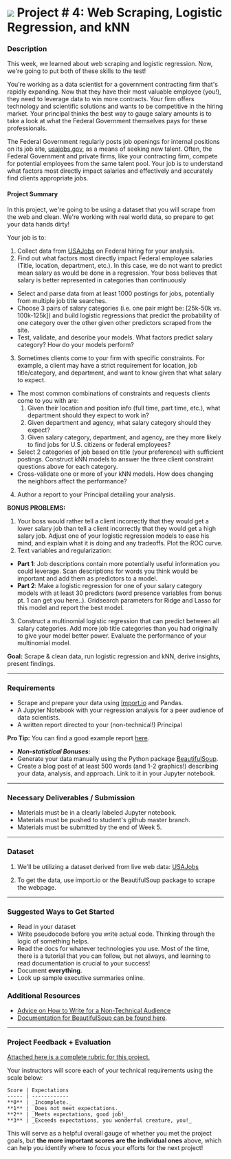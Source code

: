
# ![](https://ga-dash.s3.amazonaws.com/production/assets/logo-9f88ae6c9c3871690e33280fcf557f33.png) Project # 4: Web Scraping, Logistic Regression, and kNN

### Description

This week, we learned about web scraping and logistic regression. Now, we're going to put both of these skills to the test!

You're working as a data scientist for a government contracting firm that's rapidly expanding. Now that they have their most valuable employee (you!), they need to leverage data to win more contracts. Your firm offers technology and scientific solutions and wants to be competitive in the hiring market. Your principal thinks the best way to gauge salary amounts is to take a look at what the Federal Government themselves pays for these professionals.

The Federal Government regularly posts job openings for internal positions on its job site, [usajobs.gov](https://www.usajobs.gov), as a means of seeking new talent. Often, the Federal Government and private firms, like your contracting firm, compete for potential employees from the same talent pool. Your job is to understand what factors most directly impact salaries and effectively and accurately find clients appropriate jobs.

#### Project Summary

In this project, we're going to be using a dataset that you will scrape from the web and clean. We're working with real world data, so prepare to get your data hands dirty!

Your job is to:

1. Collect data from [USAJobs](http://www.usajobs.gov) on Federal hiring for your analysis.
2. Find out what factors most directly impact Federal employee salaries (Title, location, department, etc.). In this case, we do not want to predict mean salary as would be done in a regression. Your boss believes that salary is better represented in categories than continuously
  - Select and parse data from at least 1000 postings for jobs, potentially from multiple job title searches.
  - Choose 3 pairs of salary categories (i.e. one pair might be: [25k-50k vs. 100k-125k]) and build logistic regressions that predict the probability of one category over the other given other predictors scraped from the site.
  - Test, validate, and describe your models. What factors predict salary category? How do your models perform?
3. Sometimes clients come to your firm with specific constraints. For example, a client may have a strict requirement for location, job title/category, and department, and want to know given that what salary to expect.
  - The most common combinations of constraints and requests clients come to you with are:
    1. Given their location and position info (full time, part time, etc.), what department should they expect to work in?
    2. Given department and agency, what salary category should they expect?
    3. Given salary category, department, and agency, are they more likely to find jobs for U.S. citizens or federal employees?
  - Select 2 categories of job based on title (your preference) with sufficient postings. Construct kNN models to answer the three client constraint questions above for each category.
  - Cross-validate one or more of your kNN models. How does changing the neighbors affect the performance?
4. Author a report to your Principal detailing your analysis.

**BONUS PROBLEMS:**
1. Your boss would rather tell a client incorrectly that they would get a lower salary job than tell a client incorrectly that they would get a high salary job. Adjust one of your logistic regression models to ease his mind, and explain what it is doing and any tradeoffs. Plot the ROC curve.
2. Text variables and regularization:
  - **Part 1**: Job descriptions contain more potentially useful information you could leverage. Scan descriptions for words you think would be important and add them as predictors to a model.
  - **Part 2**: Make a logistic regression for one of your salary category models with at least 30 predictors (word presence variables from bonus pt. 1 can get you here..). Gridsearch parameters for Ridge and Lasso for this model and report the best model.
3. Construct a multinomial logistic regression that can predict between all salary categories. Add more job title categories than you had originally to give your model better power. Evaluate the performance of your multinomial model.


**Goal:** Scrape & clean data, run logistic regression and kNN, derive insights, present findings.

---

### Requirements

- Scrape and prepare your data using [Import.io](https://www.import.io) and Pandas.
- A Jupyter Notebook with your regression analysis for a peer audience of data scientists.
- A written report directed to your (non-technical!) Principal

 **Pro Tip:** You can find a good example report [here](https://www.dlsweb.rmit.edu.au/lsu/content/2_assessmenttasks/assess_tuts/reports_ll/report.pdf).

- ***Non-statistical Bonuses:***
 - Generate your data manually using the Python package [BeautifulSoup](https://www.crummy.com/software/BeautifulSoup/bs4/doc/#).
 - Create a blog post of at least 500 words (and 1-2 graphics!) describing your data, analysis, and approach. Link to it in your Jupyter notebook.

---

### Necessary Deliverables / Submission

- Materials must be in a clearly labeled Jupyter notebook.
- Materials must be pushed to student's github master branch.
- Materials must be submitted by the end of Week 5.

---

### Dataset

1. We'll be utilizing a dataset derived from live web data: [USAJobs](https://www.usajobs.com)

2. To get the data, use import.io or the BeautifulSoup package to scrape the webpage.

---

### Suggested Ways to Get Started

- Read in your dataset
- Write pseudocode before you write actual code. Thinking through the logic of something helps.  
- Read the docs for whatever technologies you use. Most of the time, there is a tutorial that you can follow, but not always, and learning to read documentation is crucial to your success!
- Document **everything**.
- Look up sample executive summaries online.

### Additional Resources
- [Advice on How to Write for a Non-Technical Audience](http://programmers.stackexchange.com/questions/11523/explaining-technical-things-to-non-technical-people)
- [Documentation for BeautifulSoup can be found here](http://www.crummy.com/software/BeautifulSoup/).

---

### Project Feedback + Evaluation

[Attached here is a complete rubric for this project.](./project-04-rubric.md)

Your instructors will score each of your technical requirements using the scale below:

    Score | Expectations
    ----- | ------------
    **0** | _Incomplete._
    **1** | _Does not meet expectations._
    **2** | _Meets expectations, good job!_
    **3** | _Exceeds expectations, you wonderful creature, you!_

 This will serve as a helpful overall gauge of whether you met the project goals, but __the more important scores are the individual ones__ above, which can help you identify where to focus your efforts for the next project!
